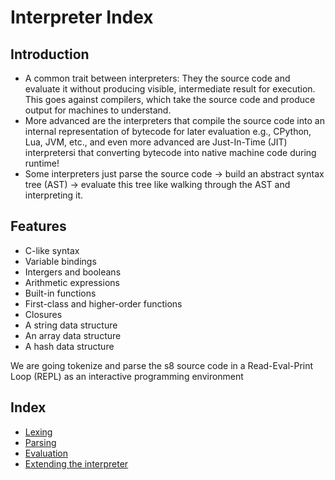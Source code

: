 # Interpreter Index

## Introduction

- A common trait between interpreters: They the source code and evaluate it without producing visible, intermediate result for execution. This goes against compilers, which take the source code and produce output for machines to understand.
- More advanced are the interpreters that compile the source code into an internal representation of bytecode for later evaluation e.g., CPython, Lua, JVM, etc., and even more advanced are Just-In-Time (JIT) interpretersi that converting bytecode into native machine code during runtime!
- Some interpreters just parse the source code -> build an abstract syntax tree (AST) -> evaluate this tree like walking through the AST and interpreting it.

## Features

- C-like syntax
- Variable bindings
- Intergers and booleans
- Arithmetic expressions
- Built-in functions
- First-class and higher-order functions
- Closures
- A string data structure
- An array data structure
- A hash data structure

We are going tokenize and parse the s8 source code in a Read-Eval-Print Loop (REPL) as an interactive programming environment

## Index

- [Lexing](Lexing.md)
- [Parsing](Parsing.md)
- [Evaluation](Evaluation.md)
- [Extending the interpreter](Extending%20the%20interpreter.md)
